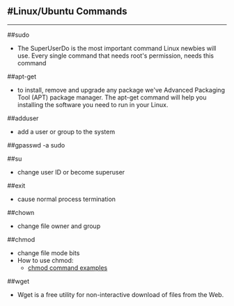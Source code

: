 #Linux/Ubuntu Commands
---------------------------
---------------------------


##sudo
- The SuperUserDo is the most important command Linux newbies will use.
	  Every single command that needs root's permission, needs this command

##apt-get
- to install, remove and upgrade any package we've Advanced Packaging Tool (APT) package manager. 
	The apt-get command will help you installing the software you need to run in your Linux. 

##adduser <insert name>
- add a user or group to the system

##gpasswd -a <insert user name> sudo

##su <insert user name>
- change user ID or become superuser

##exit
- cause normal process termination


##chown
- change file owner and group

##chmod
- change file mode bits
- How to use chmod:
	* [chmod command examples](http://www.thegeekstuff.com/2010/06/chmod-command-examples)
	
##wget
- Wget is a free utility for non-interactive download of files from the Web.